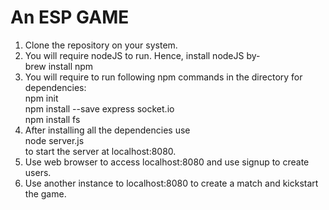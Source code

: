 # An ESP GAME
1. Clone the repository on your system.
2. You will require nodeJS to run. Hence, install nodeJS by-                            
  brew install npm
3. You will require to run following npm commands in the directory for dependencies:                                     
  npm init                                                      
  npm install --save express socket.io                                     
  npm install fs                             
4. After installing all the dependencies use                                                                                
  node server.js                                                      
  to start the server at localhost:8080.
5. Use web browser to access localhost:8080 and use signup to create users.
6. Use another instance to localhost:8080 to create a match and kickstart the game.
